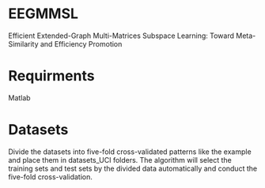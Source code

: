 # EEGMMSL
Efficient Extended-Graph Multi-Matrices Subspace Learning: Toward Meta-Similarity and Efficiency Promotion

# Requirments
Matlab

# Datasets
Divide the datasets into five-fold cross-validated patterns like the example and place them in datasets_UCI folders.
The algorithm will select the training sets and test sets by the divided data automatically and conduct the five-fold cross-validation.
